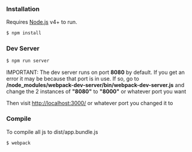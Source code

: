  

### Installation

Requires [Node.js](https://nodejs.org/) v4+ to run.

```sh
$ npm install
```

### Dev Server

```sh
$ npm run server
```
IMPORTANT: The dev server runs on port **8080** by default. If you get an error it may be because that port is in use. If so, go to **/node_modules/webpack-dev-server/bin/webpack-dev-server.js** and change the 2 instances of **"8080"** to **"8000"** or whatever port you want

Then visit  [http://localhost:3000/](http://localhost:8080/) or whatever port you changed it to

### Compile
To compile all js to dist/app.bundle.js

```sh
$ webpack
```

